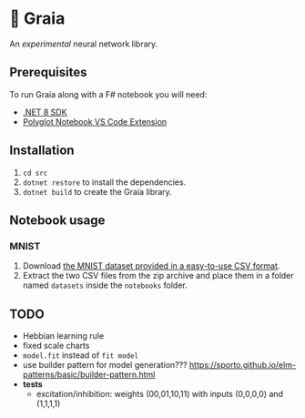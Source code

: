 # 🌄 Graia

An *experimental* neural network library.

## Prerequisites

To run Graia along with a F# notebook you will need:

- [.NET 8 SDK](https://dotnet.microsoft.com/en-us/download)
- [Polyglot Notebook VS Code Extension](https://marketplace.visualstudio.com/items?itemName=ms-dotnettools.dotnet-interactive-vscode)

## Installation

1. `cd src`
1. `dotnet restore` to install the dependencies.
1. `dotnet build` to create the Graia library.

## Notebook usage

### MNIST

1. Download [the MNIST dataset provided in a easy-to-use CSV format](https://www.kaggle.com/datasets/oddrationale/mnist-in-csv).
1. Extract the two CSV files from the zip archive and place them in a folder named `datasets` inside the `notebooks` folder.

## TODO

- Hebbian learning rule
- fixed scale charts
- `model.fit` instead of `fit model`
- use builder pattern for model generation??? https://sporto.github.io/elm-patterns/basic/builder-pattern.html
- **tests**
  - excitation/inhibition: weights (00,01,10,11) with inputs (0,0,0,0) and (1,1,1,1)
